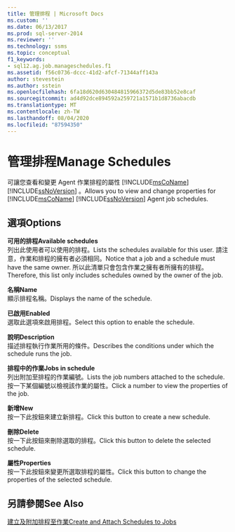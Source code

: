 ```yaml
---
title: 管理排程 | Microsoft Docs
ms.custom: ''
ms.date: 06/13/2017
ms.prod: sql-server-2014
ms.reviewer: ''
ms.technology: ssms
ms.topic: conceptual
f1_keywords:
- sql12.ag.job.manageschedules.f1
ms.assetid: f56c0736-dccc-41d2-afcf-71344aff143a
author: stevestein
ms.author: sstein
ms.openlocfilehash: 6fa18d620d630484815966372d5de83bb52e8caf
ms.sourcegitcommit: ad4d92dce894592a259721a1571b1d8736abacdb
ms.translationtype: MT
ms.contentlocale: zh-TW
ms.lasthandoff: 08/04/2020
ms.locfileid: "87594350"
---
```

# <a name="manage-schedules"></a><span data-ttu-id="3f5cf-102">管理排程</span><span class="sxs-lookup"><span data-stu-id="3f5cf-102">Manage Schedules</span></span>
  <span data-ttu-id="3f5cf-103">可讓您查看和變更 Agent 作業排程的屬性 [!INCLUDE[msCoName](../../includes/msconame-md.md)] [!INCLUDE[ssNoVersion](../../includes/ssnoversion-md.md)] 。</span><span class="sxs-lookup"><span data-stu-id="3f5cf-103">Allows you to view and change properties for [!INCLUDE[msCoName](../../includes/msconame-md.md)] [!INCLUDE[ssNoVersion](../../includes/ssnoversion-md.md)] Agent job schedules.</span></span>  
  
## <a name="options"></a><span data-ttu-id="3f5cf-104">選項</span><span class="sxs-lookup"><span data-stu-id="3f5cf-104">Options</span></span>  
 <span data-ttu-id="3f5cf-105">**可用的排程**</span><span class="sxs-lookup"><span data-stu-id="3f5cf-105">**Available schedules**</span></span>  
 <span data-ttu-id="3f5cf-106">列出此使用者可以使用的排程。</span><span class="sxs-lookup"><span data-stu-id="3f5cf-106">Lists the schedules available for this user.</span></span> <span data-ttu-id="3f5cf-107">請注意，作業和排程的擁有者必須相同。</span><span class="sxs-lookup"><span data-stu-id="3f5cf-107">Notice that a job and a schedule must have the same owner.</span></span> <span data-ttu-id="3f5cf-108">所以此清單只會包含作業之擁有者所擁有的排程。</span><span class="sxs-lookup"><span data-stu-id="3f5cf-108">Therefore, this list only includes schedules owned by the owner of the job.</span></span>  
  
 <span data-ttu-id="3f5cf-109">**名稱**</span><span class="sxs-lookup"><span data-stu-id="3f5cf-109">**Name**</span></span>  
 <span data-ttu-id="3f5cf-110">顯示排程名稱。</span><span class="sxs-lookup"><span data-stu-id="3f5cf-110">Displays the name of the schedule.</span></span>  
  
 <span data-ttu-id="3f5cf-111">**已啟用**</span><span class="sxs-lookup"><span data-stu-id="3f5cf-111">**Enabled**</span></span>  
 <span data-ttu-id="3f5cf-112">選取此選項來啟用排程。</span><span class="sxs-lookup"><span data-stu-id="3f5cf-112">Select this option to enable the schedule.</span></span>  
  
 <span data-ttu-id="3f5cf-113">**說明**</span><span class="sxs-lookup"><span data-stu-id="3f5cf-113">**Description**</span></span>  
 <span data-ttu-id="3f5cf-114">描述排程執行作業所用的條件。</span><span class="sxs-lookup"><span data-stu-id="3f5cf-114">Describes the conditions under which the schedule runs the job.</span></span>  
  
 <span data-ttu-id="3f5cf-115">**排程中的作業**</span><span class="sxs-lookup"><span data-stu-id="3f5cf-115">**Jobs in schedule**</span></span>  
 <span data-ttu-id="3f5cf-116">列出附加至排程的作業編號。</span><span class="sxs-lookup"><span data-stu-id="3f5cf-116">Lists the job numbers attached to the schedule.</span></span> <span data-ttu-id="3f5cf-117">按一下某個編號以檢視該作業的屬性。</span><span class="sxs-lookup"><span data-stu-id="3f5cf-117">Click a number to view the properties of the job.</span></span>  
  
 <span data-ttu-id="3f5cf-118">**新增**</span><span class="sxs-lookup"><span data-stu-id="3f5cf-118">**New**</span></span>  
 <span data-ttu-id="3f5cf-119">按一下此按鈕來建立新排程。</span><span class="sxs-lookup"><span data-stu-id="3f5cf-119">Click this button to create a new schedule.</span></span>  
  
 <span data-ttu-id="3f5cf-120">**刪除**</span><span class="sxs-lookup"><span data-stu-id="3f5cf-120">**Delete**</span></span>  
 <span data-ttu-id="3f5cf-121">按一下此按鈕來刪除選取的排程。</span><span class="sxs-lookup"><span data-stu-id="3f5cf-121">Click this button to delete the selected schedule.</span></span>  
  
 <span data-ttu-id="3f5cf-122">**屬性**</span><span class="sxs-lookup"><span data-stu-id="3f5cf-122">**Properties**</span></span>  
 <span data-ttu-id="3f5cf-123">按一下此按鈕來變更所選取排程的屬性。</span><span class="sxs-lookup"><span data-stu-id="3f5cf-123">Click this button to change the properties of the selected schedule.</span></span>  
  
## <a name="see-also"></a><span data-ttu-id="3f5cf-124">另請參閱</span><span class="sxs-lookup"><span data-stu-id="3f5cf-124">See Also</span></span>  
 [<span data-ttu-id="3f5cf-125">建立及附加排程至作業</span><span class="sxs-lookup"><span data-stu-id="3f5cf-125">Create and Attach Schedules to Jobs</span></span>](create-and-attach-schedules-to-jobs.md)  
  
  
